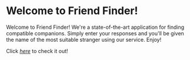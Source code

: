 # Welcome to Friend Finder!
Welcome to Friend Finder! We're a state-of-the-art application for finding compatible companions. Simply enter your responses and you'll be given the name of the most suitable stranger using our service. Enjoy!

Click [*here*](https://gs-friend-finder.herokuapp.com/) to check it out!
